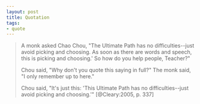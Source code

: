 ```yaml
---
layout: post
title: Quotation 
tags:
- quote
---
```


> A monk asked Chao Chou, "The Ultimate Path has no difficulties--just avoid picking and choosing. As soon as there are words and speech, this is picking and choosing.' So how do you help people, Teacher?"
> 
> Chou said, "Why don't you quote this saying in full?" The monk said, "I only remember up to here."
>
> Chou said, "It's just this: 'This Ultimate Path has no difficulties--just avoid picking and choosing.'" [@Cleary:2005, p. 337]
